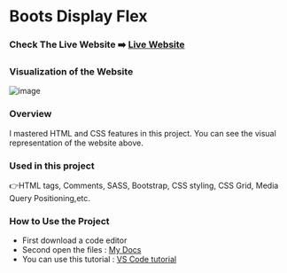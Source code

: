 # Boots Display Flex


### Check The Live Website ➡️ [Live Website](https://sekunev.github.io/Projects/23_Boots_Disp_Flex)


### Visualization of the Website
![image](https://user-images.githubusercontent.com/101554737/188306721-ee77dd45-be6b-49f9-affc-84b7f0ea392c.png)


### Overview
I mastered HTML and CSS features in this project. You can see the visual representation of the website above.

### Used in this project
👉HTML tags, Comments, SASS, Bootstrap, CSS styling, CSS Grid, Media Query Positioning,etc.

### How to Use the Project
+ First download a code editor
+ Second open the files : [My Docs](https://github.com/Sekunev/Projects/tree/main/23_Boots_Disp_Flex)
+ You can use this tutorial : [VS Code tutorial](https://www.youtube.com/watch?v=fJEbVCrEMSE)

